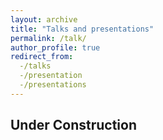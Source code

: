 ```yaml
---
layout: archive
title: "Talks and presentations"
permalink: /talk/
author_profile: true
redirect_from:
  -/talks
  -/presentation
  -/presentations
---
```


## Under Construction

